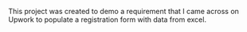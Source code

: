 This project was created to demo a requirement that I came across on Upwork to populate a registration form with data from excel. 
